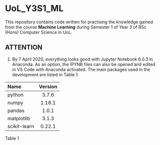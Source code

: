 # UoL_Y3S1_ML

This repository contains code written for practising the knowledge gained from the course **Machine Learning** during Semester 1 of Year 3 of BSc (Hons) Computer Science in UoL.

## ATTENTION

1. By 7 April 2020, everything looks good with Jupyter Notebook 6.0.3 in Anaconda. As an option, the IPYNB files can also be opened and edited in VS Code with Anaconda activated. The main packages used in the development are listed in Table 1.

| Name | Version |
| :-- | :--: |
| python | 3.7.6 |
| numpy | 1.18.1 |
| pandas | 1.0.1 |
| matplotlib | 3.1.3 |
| scikit-learn | 0.22.1 |

Table 1